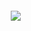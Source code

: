 <a href="https://centerforassessment.github.io"><img src="https://centerforassessment.github.io/public/CenterForAssessment_LOGO.svg" align="left" hspace="10" vspace="6"></a>
